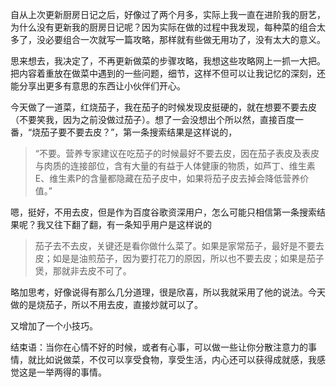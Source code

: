 自从上次更新厨房日记之后，好像过了两个月多，实际上我一直在进阶我的厨艺，为什么没有更新我的厨房日记呢？因为实际在做的过程中我发现，每种菜的组合太多了，没必要组合一次就写一篇攻略，那样就有些做无用功了，没有太大的意义。

思来想去，我决定了，不再更新做菜的步骤攻略，我想这些攻略网上一抓一大把。把内容着重放在做菜中遇到的一些问题，细节，这样不但可以让我记忆的深刻，还能分享出更多有意思的东西让小伙伴们开心。

今天做了一道菜，红烧茄子，我在茄子的时候发现皮挺硬的，就在想要不要去皮（不要笑我，因为之前没做过茄子）。想了一会没想出个所以然，直接百度一番，“烧茄子要不要去皮？”，第一条搜索结果是这样说的，

>“不要。营养专家建议在吃茄子的时候最好不要去皮，因在茄子表皮及表皮与肉质的连接部位，含有大量的有益于人体健康的物质，如芦丁、维生素E、维生素P的含量都隐藏在茄子皮中，如果将茄子皮去掉会降低营养价值。”

嗯，挺好，不用去皮，但是作为百度谷歌资深用户，怎么可能只相信第一条搜索结果呢？我又往下翻了翻，有一条知乎用户是这样说的

>茄子去不去皮，关键还是看你做什么菜了。如果是家常茄子，最好是不要去皮；如是是油煎茄子，因为要打花刀的原因，所以也不要去皮；如果是茄子煲，那就非去皮不可了。

略加思考，好像说得有那么几分道理，很是欣喜，所以我就采用了他的说法。今天做的是烧茄子，所以不用去皮，直接炒就可以了。

又增加了一个小技巧。

结束语：当你在心情不好的时候，或者有心事，可以做一些让你分散注意力的事情，就比如说做菜，不仅可以享受食物，享受生活，内心还可以获得成就感，我感觉这是一举两得的事情。